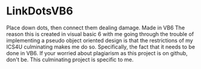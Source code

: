# LinkDotsVB6
Place down dots, then connect them dealing damage. Made in VB6
The reason this is created in visual basic 6 with me going through the trouble of implementing a pseudo object oriented design is that the
restrictions of my ICS4U culminating makes me do so. Specifically, the fact that it needs to be done in VB6. If your worried about plagiarism
as this project is on github, don't be. This culminating project is specific to me.
